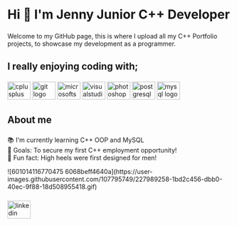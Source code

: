 <h1 align="left">Hi 👋 I'm Jenny Junior C++ Developer</h1>

###

<p align="left">Welcome to my GitHub page, this is where I upload all my C++ Portfolio projects, to showcase my development as a programmer.</p>

###

<h2 align="left">I really enjoying coding with;</h2>

###

<div align="left">
  <img src="https://cdn.jsdelivr.net/gh/devicons/devicon/icons/cplusplus/cplusplus-original.svg" height="40" width="52" alt="cplusplus logo"  />
  <img src="https://cdn.jsdelivr.net/gh/devicons/devicon/icons/git/git-original.svg" height="40" width="52" alt="git logo"  />
  <img src="https://cdn.jsdelivr.net/gh/devicons/devicon/icons/microsoftsqlserver/microsoftsqlserver-plain.svg" height="40" width="52" alt="microsoftsqlserver logo"  />
  <img src="https://cdn.jsdelivr.net/gh/devicons/devicon/icons/visualstudio/visualstudio-plain.svg" height="40" width="52" alt="visualstudio logo"  />
  <img src="https://cdn.jsdelivr.net/gh/devicons/devicon/icons/photoshop/photoshop-plain.svg" height="40" width="52" alt="photoshop logo"  />
  <img src="https://cdn.jsdelivr.net/gh/devicons/devicon/icons/postgresql/postgresql-original.svg" height="40" width="52" alt="postgresql logo"  />
  <img src="https://cdn.jsdelivr.net/gh/devicons/devicon/icons/mysql/mysql-original.svg" height="40" width="52" alt="mysql logo"  />
</div>

###

<h2 align="left">About me</h2>

###

<p align="left">📚 I'm currently learning C++ OOP and MySQL<br>🎯 Goals: To secure my first C++ employment opportunity! <br>🎲 Fun fact: High heels were first designed for men!</p>
![601014116770475 6068beff4640a](https://user-images.githubusercontent.com/107795749/227989258-1bd2c456-dbb0-40ec-9f88-18d508955418.gif)

###

<div align="left">
  <img src="https://raw.githubusercontent.com/maurodesouza/profile-readme-generator/master/src/assets/icons/social/linkedin/default.svg" width="52" height="40" alt="linkedin logo"  />
</div>

###
